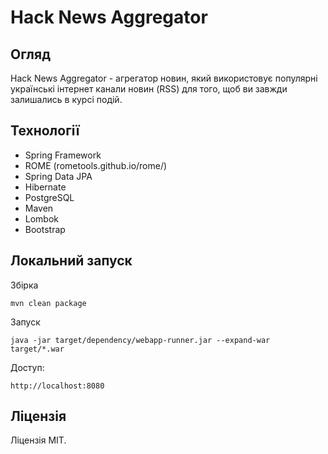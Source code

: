 # Hack News Aggregator

## Огляд
Hack News Aggregator - агрегатор новин, який використовує популярні українські інтернет канали новин (RSS) для того, щоб ви завжди залишались в курсі подій. 

## Технології


- Spring Framework
- ROME (rometools.github.io/rome/)
- Spring Data JPA
- Hibernate 
- PostgreSQL
- Maven 
- Lombok
- Bootstrap 

## Локальний запуск 
Збірка 

    mvn clean package   
    
Запуск 

    java -jar target/dependency/webapp-runner.jar --expand-war target/*.war  
    
Доступ:

    http://localhost:8080  
    
## Ліцензія
 Ліцензія MIT.
